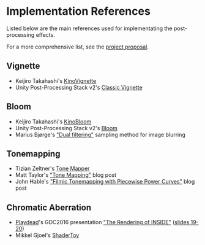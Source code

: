 # Implementation References

Listed below are the main references used for implementating the post-processing effects.

For a more comprehensive list, see the [project proposal](gsoc-proposal.md#Implementation-References).

## Vignette
  - Keijiro Takahashi's [KinoVignette](https://github.com/keijiro/KinoVignette)
  - Unity Post-Processing Stack v2's [Classic Vignette](https://github.com/Unity-Technologies/PostProcessing/blob/v2/Documentation~/Vignette.md#classic)
## Bloom
  - Keijiro Takahashi's [KinoBloom](https://github.com/keijiro/KinoBloom)
  - Unity Post-Processing Stack v2's [Bloom](https://github.com/Unity-Technologies/PostProcessing/blob/v2/Documentation~/Bloom.md)
  - Marius Bjørge's ["Dual filtering"](https://community.arm.com/cfs-file/__key/communityserver-blogs-components-weblogfiles/00-00-00-20-66/siggraph2015_2D00_mmg_2D00_marius_2D00_notes.pdf) sampling method for image blurring
## Tonemapping
  - Tizian Zeltner's [Tone Mapper](https://github.com/tizian/tonemapper)
  - Matt Taylor's ["Tone Mapping"](https://64.github.io/tonemapping/) blog post
  - John Hable's ["Filmic Tonemapping with Piecewise Power Curves"](http://filmicworlds.com/blog/filmic-tonemapping-with-piecewise-power-curves/) blog post
## Chromatic Aberration
  - [Playdead](https://playdead.com/)'s GDC2016 presentation ["The Rendering of INSIDE"](https://www.youtube.com/watch?v=RdN06E6Xn9E&feature=youtu.be&t=428) ([slides 19-20](http://loopit.dk/rendering_inside.pdf))
  - Mikkel Gjoel's [ShaderToy](https://www.shadertoy.com/view/XssGz8)
